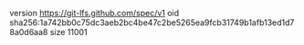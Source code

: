 version https://git-lfs.github.com/spec/v1
oid sha256:1a742bb0c75dc3aeb2bc4be47c2be5265ea9fcb31749b1afb13ed1d78a0d6aa8
size 11001
